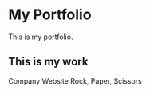 # My Portfolio 
This is my portfolio. 

## This is my work 
Company Website 
Rock, Paper, Scissors 
